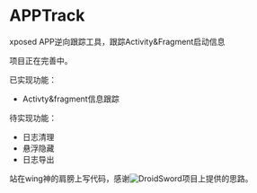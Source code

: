 # APPTrack
xposed APP逆向跟踪工具，跟踪Activity&Fragment启动信息

项目正在完善中。

已实现功能：
- Activty&fragment信息跟踪

待实现功能：
- 日志清理
- 悬浮隐藏
- 日志导出



站在wing神的肩膀上写代码，感谢![DroidSword](https://github.com/githubwing/DroidSword)项目上提供的思路。
